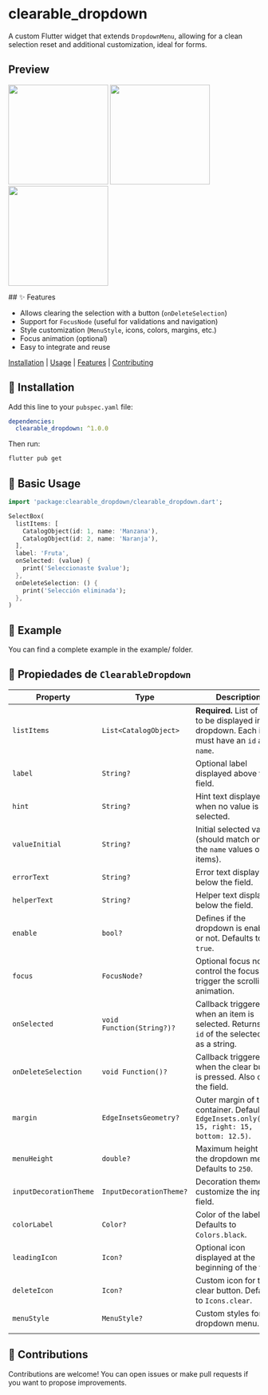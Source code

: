 # clearable_dropdown

A custom Flutter widget that extends `DropdownMenu`, allowing for a clean selection reset and additional customization, ideal for forms.

## Preview

<p>
  <img src="https://raw.githubusercontent.com/MarioRam0s/clearable_dropdown/main/assets/example.jpg" width="200"/>
  <img src="https://raw.githubusercontent.com/MarioRam0s/clearable_dropdown/main/assets/preview.gif" width="200"/>
  <img src="https://raw.githubusercontent.com/MarioRam0s/clearable_dropdown/main/assets/preview2.gif" width="200"/>
</p>
## ✨ Features

- Allows clearing the selection with a button (`onDeleteSelection`)
- Support for `FocusNode` (useful for validations and navigation)
- Style customization (`MenuStyle`, icons, colors, margins, etc.)
- Focus animation (optional)
- Easy to integrate and reuse

[Installation](#installation) | [Usage](#usage) | [Features](#features) | [Contributing](#contributing)

## 🚀 Installation

Add this line to your `pubspec.yaml` file:

```yaml
dependencies:
  clearable_dropdown: ^1.0.0
```

Then run:

```bash
flutter pub get
```

## 🧪 Basic Usage

```dart
import 'package:clearable_dropdown/clearable_dropdown.dart';

SelectBox(
  listItems: [
    CatalogObject(id: 1, name: 'Manzana'),
    CatalogObject(id: 2, name: 'Naranja'),
  ],
  label: 'Fruta',
  onSelected: (value) {
    print('Seleccionaste $value');
  },
  onDeleteSelection: () {
    print('Selección eliminada');
  },
)
```

## 📂 Example

You can find a complete example in the example/ folder.

## 🧩 Propiedades de `ClearableDropdown`

| Property               | Type                      | Description                                                                                            |
| ---------------------- | ------------------------- | ------------------------------------------------------------------------------------------------------ |
| `listItems`            | `List<CatalogObject>`     | **Required.** List of items to be displayed in the dropdown. Each item must have an `id` and a `name`. |
| `label`                | `String?`                 | Optional label displayed above the field.                                                              |
| `hint`                 | `String?`                 | Hint text displayed when no value is selected.                                                         |
| `valueInitial`         | `String?`                 | Initial selected value (should match one of the `name` values of the items).                           |
| `errorText`            | `String?`                 | Error text displayed below the field.                                                                  |
| `helperText`           | `String?`                 | Helper text displayed below the field.                                                                 |
| `enable`               | `bool?`                   | Defines if the dropdown is enabled or not. Defaults to `true`.                                         |
| `focus`                | `FocusNode?`              | Optional focus node to control the focus and trigger the scrolling animation.                          |
| `onSelected`           | `void Function(String?)?` | Callback triggered when an item is selected. Returns the `id` of the selected item as a string.        |
| `onDeleteSelection`    | `void Function()?`        | Callback triggered when the clear button is pressed. Also clears the field.                            |
| `margin`               | `EdgeInsetsGeometry?`     | Outer margin of the container. Defaults to: `EdgeInsets.only(left: 15, right: 15, bottom: 12.5)`.      |
| `menuHeight`           | `double?`                 | Maximum height of the dropdown menu. Defaults to `250`.                                                |
| `inputDecorationTheme` | `InputDecorationTheme?`   | Decoration theme to customize the input field.                                                         |
| `colorLabel`           | `Color?`                  | Color of the label text. Defaults to `Colors.black`.                                                   |
| `leadingIcon`          | `Icon?`                   | Optional icon displayed at the beginning of the field.                                                 |
| `deleteIcon`           | `Icon?`                   | Custom icon for the clear button. Defaults to `Icons.clear`.                                           |
| `menuStyle`            | `MenuStyle?`              | Custom styles for the dropdown menu.                                                                   |
|                        |

## 🤝 Contributions

Contributions are welcome! You can open issues or make pull requests if you want to propose improvements.

